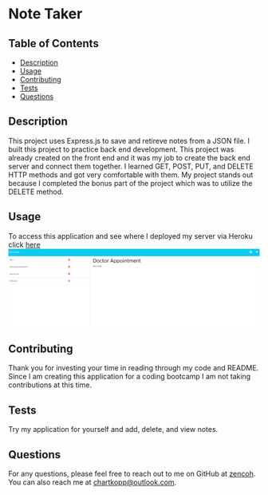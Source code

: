 # Note Taker

## Table of Contents
* [Description](#description)
* [Usage](#usage)
* [Contributing](#contributing)
* [Tests](#tests)
* [Questions](#questions)

## Description
This project uses Express.js to save and retireve notes from a JSON file. I built this project to practice back end development. This project was already created on the front end and it was my job to create the back end server and connect them together. I learned GET, POST, PUT, and DELETE HTTP methods and got very comfortable with them. My project stands out because I completed the bonus part of the project which was to utilize the DELETE method.

## Usage
To access this application and see where I deployed my server via Heroku click [here](https://rapidnotetaker.herokuapp.com/notes)
![](/images/notetakerscreenshot.png)

## Contributing
Thank you for investing your time in reading through my code and README. Since I am creating this application for a coding bootcamp I am not taking contributions at this time.

## Tests
Try my application for yourself and add, delete, and view notes.

## Questions
For any questions, please feel free to reach out to me on GitHub at [zencoh](https://github.com/zencoh). You can also reach me at chartkopp@outlook.com.
